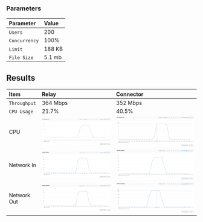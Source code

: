 
### Parameters

| Parameter | Value                |
| :-------- |:------------------------- |
| `Users` | 200 |
| `Concurrency` | 100% |
| `Limit` | 188 KB |
| `File Size` | 5.1 mb |

## Results


|  Item | Relay            | Connector |
| :------------------------- |:------------------------- |:------------------------- |
| `Throughput` | 364 Mbps | 352 Mbps |
| `CPU Usage` | 21.7% | 40.5% |
| CPU | ![](relay/relay-cpu.png) |  ![](connector/connector-cpu.png) |
| Network In | ![](relay/relay-network-in.png) |  ![](connector/connector-network-in.png) |
| Network Out | ![](relay/relay-network-out.png) |  ![](connector/connector-network-out.png) |